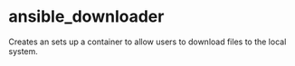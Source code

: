 # ansible_downloader
Creates an sets up a container to allow users to download files to the local system.
